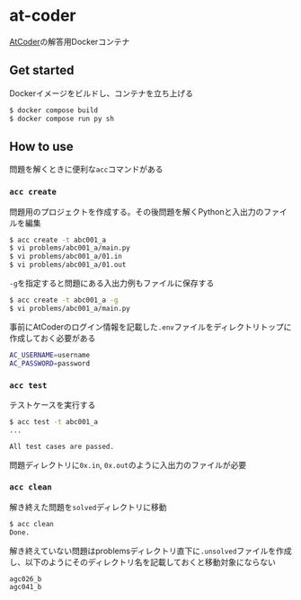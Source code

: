 # at-coder

[AtCoder](https://atcoder.jp/)の解答用Dockerコンテナ

## Get started

Dockerイメージをビルドし、コンテナを立ち上げる

```sh
$ docker compose build
$ docker compose run py sh
```

## How to use

問題を解くときに便利な`acc`コマンドがある

### `acc create`

問題用のプロジェクトを作成する。その後問題を解くPythonと入出力のファイルを編集

```sh
$ acc create -t abc001_a
$ vi problems/abc001_a/main.py
$ vi problems/abc001_a/01.in
$ vi problems/abc001_a/01.out
```

`-g`を指定すると問題にある入出力例もファイルに保存する

```sh
$ acc create -t abc001_a -g
$ vi problems/abc001_a/main.py
```

事前にAtCoderのログイン情報を記載した`.env`ファイルをディレクトリトップに作成しておく必要がある

```sh
AC_USERNAME=username
AC_PASSWORD=password
```

### `acc test`

テストケースを実行する

```sh
$ acc test -t abc001_a
...

All test cases are passed.
```

問題ディレクトリに`0x.in`, `0x.out`のように入出力のファイルが必要

### `acc clean`

解き終えた問題を`solved`ディレクトリに移動

```sh
$ acc clean
Done.
```

解き終えていない問題はproblemsディレクトリ直下に`.unsolved`ファイルを作成し、以下のようにそのディレクトリ名を記載しておくと移動対象にならない

```
agc026_b
agc041_b
```
